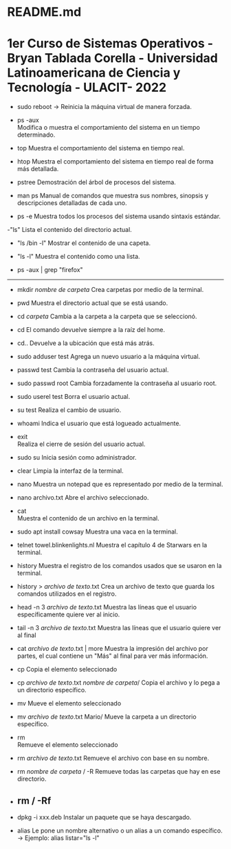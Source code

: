 # README.md
# 1er Curso de Sistemas Operativos - Bryan Tablada Corella - Universidad Latinoamericana de Ciencia y Tecnología - ULACIT- 2022

- sudo reboot 
  -> Reinicia la máquina virtual de manera forzada.

- ps -aux  
  Modifica o muestra el comportamiento del sistema en un tiempo determinado.

- top 
  Muestra el comportamiento del sistema en tiempo real.

- htop 
  Muestra el comportamiento del sistema en tiempo real de forma más detallada.

- pstree 
  Demostración del árbol de procesos del sistema.

- man ps 
  Manual de comandos que muestra sus nombres, sinopsis y descripciones detalladas de cada uno.

- ps -e 
  Muestra todos los procesos del sistema usando sintaxis estándar.

-"ls" 
  Lista el contenido del directorio actual.

- "ls /bin -l"
  Mostrar el contenido de una capeta.

- "ls -l" 
  Muestra el contenido como una lista.

- ps -aux | grep "firefox" 
--------------------------------------------------------- 

- mkdir *nombre de carpeta* 
  Crea carpetas por medio de la terminal.

- pwd 
  Muestra el directorio actual que se está usando.

- cd *carpeta* 
  Cambia a la carpeta a la carpeta que se seleccionó.

- cd
  El comando devuelve siempre a la raíz del home.

- cd..
  Devuelve a la ubicación que está más atrás.

- sudo adduser test 
  Agrega un nuevo usuario a la máquina virtual.

- passwd test
  Cambia la contraseña del usuario actual.

- sudo passwd root 
  Cambia forzadamente la contraseña al usuario root.

- sudo userel test 
  Borra el usuario actual.

- su test 
  Realiza el cambio de usuario.

- whoami 
  Indica el usuario que está logueado actualmente.

- exit  
  Realiza el cierre de sesión del usuario actual.

- sudo su 
  Inicia sesión como administrador.

- clear
  Limpia la interfaz de la terminal.

- nano 
  Muestra un notepad que es representado por medio de la terminal.

- nano archivo.txt 
  Abre el archivo seleccionado.

- cat  
  Muestra el contenido de un archivo en la terminal.

- sudo apt install cowsay 
  Muestra una vaca en la terminal.

- telnet towel.blinkenlights.nl 
  Muestra el capítulo 4 de Starwars en la terminal.

- history 
  Muestra el registro de los comandos usados que se usaron en la terminal.

- history > *archivo de texto*.txt 
  Crea un archivo de texto que guarda los comandos utilizados en el registro.

- head -n 3 *archivo de texto*.txt 
  Muestra las líneas que el usuario específicamente quiere ver al inicio. 

- tail -n 3 *archivo de texto*.txt 
  Muestra las líneas que el usuario quiere ver al final

- cat *archivo de texto*.txt | more 
  Muestra la impresión del archivo por partes, el cual contiene un "Más" al final para ver más información.

- cp 
  Copia el elemento seleccionado

- cp *archivo de texto*.txt *nombre de carpeta*/ 
  Copia el archivo y lo pega a un directorio específico.

- mv 
  Mueve el elemento seleccionado

- mv *archivo de texto*.txt Mario/ 
  Mueve la carpeta a un directorio específico.

- rm  
  Remueve el elemento seleccionado

- rm *archivo de texto*.txt 
  Remueve el archivo con base en su nombre.

- rm *nombre de carpeta* / -R 
  Remueve todas las carpetas que hay en ese directorio.

- rm / -Rf 
  ------------------------------------------------------------------

- dpkg -i xxx.deb 
  Instalar un paquete que se haya descargado.

- alias 
  Le pone un nombre alternativo o un alias a un comando específico.
  -> Ejemplo: alias listar="ls -l"


